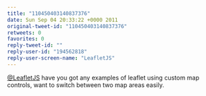 ```yaml
---
title: "110450403140837376"
date: Sun Sep 04 20:33:22 +0000 2011
original-tweet-id: "110450403140837376"
retweets: 0
favorites: 0
reply-tweet-id: ""
reply-user-id: "194562818"
reply-user-screen-name: "LeafletJS"
---
```

<a href="https://twitter.com/LeafletJS">@LeafletJS</a> have you got any examples of leaflet using custom map controls, want to switch between two map areas easily.
